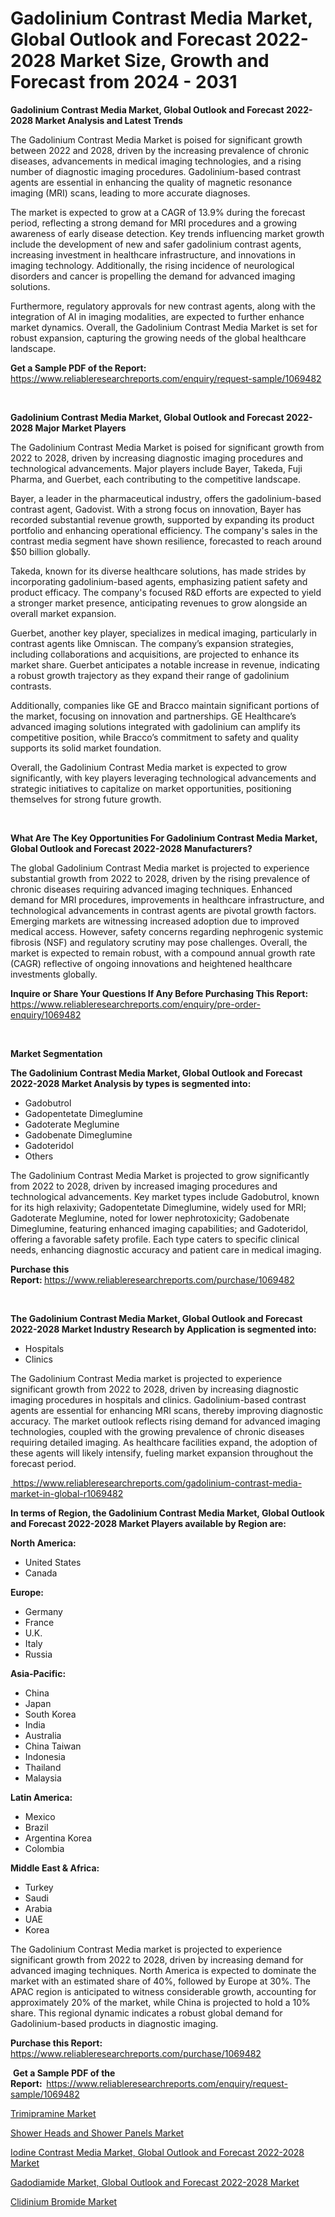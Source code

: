 <p><h1>Gadolinium Contrast Media Market, Global Outlook and Forecast 2022-2028 Market Size, Growth and Forecast from 2024 - 2031</h1></p><p><strong>Gadolinium Contrast Media Market, Global Outlook and Forecast 2022-2028 Market Analysis and Latest Trends</strong></p>
<p><p>The Gadolinium Contrast Media Market is poised for significant growth between 2022 and 2028, driven by the increasing prevalence of chronic diseases, advancements in medical imaging technologies, and a rising number of diagnostic imaging procedures. Gadolinium-based contrast agents are essential in enhancing the quality of magnetic resonance imaging (MRI) scans, leading to more accurate diagnoses. </p><p>The market is expected to grow at a CAGR of 13.9% during the forecast period, reflecting a strong demand for MRI procedures and a growing awareness of early disease detection. Key trends influencing market growth include the development of new and safer gadolinium contrast agents, increasing investment in healthcare infrastructure, and innovations in imaging technology. Additionally, the rising incidence of neurological disorders and cancer is propelling the demand for advanced imaging solutions. </p><p>Furthermore, regulatory approvals for new contrast agents, along with the integration of AI in imaging modalities, are expected to further enhance market dynamics. Overall, the Gadolinium Contrast Media Market is set for robust expansion, capturing the growing needs of the global healthcare landscape.</p></p>
<p><strong>Get a Sample PDF of the Report:&nbsp;</strong> <a href="https://www.reliableresearchreports.com/enquiry/request-sample/1069482">https://www.reliableresearchreports.com/enquiry/request-sample/1069482</a></p>
<p>&nbsp;</p>
<p><strong>Gadolinium Contrast Media Market, Global Outlook and Forecast 2022-2028 Major Market Players</strong></p>
<p><p>The Gadolinium Contrast Media Market is poised for significant growth from 2022 to 2028, driven by increasing diagnostic imaging procedures and technological advancements. Major players include Bayer, Takeda, Fuji Pharma, and Guerbet, each contributing to the competitive landscape.</p><p>Bayer, a leader in the pharmaceutical industry, offers the gadolinium-based contrast agent, Gadovist. With a strong focus on innovation, Bayer has recorded substantial revenue growth, supported by expanding its product portfolio and enhancing operational efficiency. The company's sales in the contrast media segment have shown resilience, forecasted to reach around $50 billion globally.</p><p>Takeda, known for its diverse healthcare solutions, has made strides by incorporating gadolinium-based agents, emphasizing patient safety and product efficacy. The company's focused R&D efforts are expected to yield a stronger market presence, anticipating revenues to grow alongside an overall market expansion.</p><p>Guerbet, another key player, specializes in medical imaging, particularly in contrast agents like Omniscan. The company’s expansion strategies, including collaborations and acquisitions, are projected to enhance its market share. Guerbet anticipates a notable increase in revenue, indicating a robust growth trajectory as they expand their range of gadolinium contrasts.</p><p>Additionally, companies like GE and Bracco maintain significant portions of the market, focusing on innovation and partnerships. GE Healthcare’s advanced imaging solutions integrated with gadolinium can amplify its competitive position, while Bracco’s commitment to safety and quality supports its solid market foundation.</p><p>Overall, the Gadolinium Contrast Media market is expected to grow significantly, with key players leveraging technological advancements and strategic initiatives to capitalize on market opportunities, positioning themselves for strong future growth.</p></p>
<p>&nbsp;</p>
<p><strong>What Are The Key Opportunities For Gadolinium Contrast Media Market, Global Outlook and Forecast 2022-2028 Manufacturers?</strong></p>
<p><p>The global Gadolinium Contrast Media market is projected to experience substantial growth from 2022 to 2028, driven by the rising prevalence of chronic diseases requiring advanced imaging techniques. Enhanced demand for MRI procedures, improvements in healthcare infrastructure, and technological advancements in contrast agents are pivotal growth factors. Emerging markets are witnessing increased adoption due to improved medical access. However, safety concerns regarding nephrogenic systemic fibrosis (NSF) and regulatory scrutiny may pose challenges. Overall, the market is expected to remain robust, with a compound annual growth rate (CAGR) reflective of ongoing innovations and heightened healthcare investments globally.</p></p>
<p><strong>Inquire or Share Your Questions If Any Before Purchasing This Report:</strong> <a href="https://www.reliableresearchreports.com/enquiry/pre-order-enquiry/1069482">https://www.reliableresearchreports.com/enquiry/pre-order-enquiry/1069482</a></p>
<p>&nbsp;</p>
<p><strong>Market Segmentation</strong></p>
<p><strong>The Gadolinium Contrast Media Market, Global Outlook and Forecast 2022-2028 Market Analysis by types is segmented into:</strong></p>
<p><ul><li>Gadobutrol</li><li>Gadopentetate Dimeglumine</li><li>Gadoterate Meglumine</li><li>Gadobenate Dimeglumine</li><li>Gadoteridol</li><li>Others</li></ul></p>
<p><p>The Gadolinium Contrast Media Market is projected to grow significantly from 2022 to 2028, driven by increased imaging procedures and technological advancements. Key market types include Gadobutrol, known for its high relaxivity; Gadopentetate Dimeglumine, widely used for MRI; Gadoterate Meglumine, noted for lower nephrotoxicity; Gadobenate Dimeglumine, featuring enhanced imaging capabilities; and Gadoteridol, offering a favorable safety profile. Each type caters to specific clinical needs, enhancing diagnostic accuracy and patient care in medical imaging.</p></p>
<p><strong>Purchase this Report:&nbsp;</strong><a href="https://www.reliableresearchreports.com/purchase/1069482">https://www.reliableresearchreports.com/purchase/1069482</a></p>
<p>&nbsp;</p>
<p><strong>The Gadolinium Contrast Media Market, Global Outlook and Forecast 2022-2028 Market Industry Research by Application is segmented into:</strong></p>
<p><ul><li>Hospitals</li><li>Clinics</li></ul></p>
<p><p>The Gadolinium Contrast Media market is projected to experience significant growth from 2022 to 2028, driven by increasing diagnostic imaging procedures in hospitals and clinics. Gadolinium-based contrast agents are essential for enhancing MRI scans, thereby improving diagnostic accuracy. The market outlook reflects rising demand for advanced imaging technologies, coupled with the growing prevalence of chronic diseases requiring detailed imaging. As healthcare facilities expand, the adoption of these agents will likely intensify, fueling market expansion throughout the forecast period.</p></p>
<p><a href="https://www.reliableresearchreports.com/gadolinium-contrast-media-market-in-global-r1069482">&nbsp;https://www.reliableresearchreports.com/gadolinium-contrast-media-market-in-global-r1069482</a></p>
<p><strong>In terms of Region, the Gadolinium Contrast Media Market, Global Outlook and Forecast 2022-2028 Market Players available by Region are:</strong></p>
<p>
    <p> <strong> North America: </strong>
        <ul>
            <li>United States</li>
            <li>Canada</li>
        </ul>
        </p> 
    <p> <strong> Europe: </strong>
        <ul>
            <li>Germany</li>
            <li>France</li>
            <li>U.K.</li>
            <li>Italy</li>
            <li>Russia</li>
        </ul>
        </p> 
    <p> <strong> Asia-Pacific: </strong>
        <ul>
            <li>China</li>
            <li>Japan</li>
            <li>South Korea</li>
            <li>India</li>
            <li>Australia</li>
            <li>China Taiwan</li>
            <li>Indonesia</li>
            <li>Thailand</li>
            <li>Malaysia</li>
        </ul>
        </p> 
    <p> <strong> Latin America: </strong>
        <ul>
            <li>Mexico</li>
            <li>Brazil</li>
            <li>Argentina Korea</li>
            <li>Colombia</li>
        </ul>
        </p> 
    <p> <strong> Middle East & Africa: </strong>
        <ul>
            <li>Turkey</li>
            <li>Saudi</li>
            <li>Arabia</li>
            <li>UAE</li>
            <li>Korea</li>
        </ul>
    </p>
    </p>
<p><p>The Gadolinium Contrast Media market is projected to experience significant growth from 2022 to 2028, driven by increasing demand for advanced imaging techniques. North America is expected to dominate the market with an estimated share of 40%, followed by Europe at 30%. The APAC region is anticipated to witness considerable growth, accounting for approximately 20% of the market, while China is projected to hold a 10% share. This regional dynamic indicates a robust global demand for Gadolinium-based products in diagnostic imaging.</p></p>
<p><strong>Purchase this Report: </strong><a href="https://www.reliableresearchreports.com/purchase/1069482">https://www.reliableresearchreports.com/purchase/1069482</a></p>
<p>&nbsp;<strong>Get a Sample PDF of the Report:&nbsp;&nbsp;</strong><a href="https://www.reliableresearchreports.com/enquiry/request-sample/1069482">https://www.reliableresearchreports.com/enquiry/request-sample/1069482</a></p>
<p><strong></strong></p>
<p><p><a href="https://www.linkedin.com/pulse/trimipramine-market-size-share-analysis-growth-trends-1el4e?trackingId=ZnULjlnYS9ihL9fMJsT9sA%3D%3D">Trimipramine Market</a></p><p><a href="https://issuu.com/reportprime-2/docs/shower-heads-and-shower-panels-mark_1bada233656c88">Shower Heads and Shower Panels Market</a></p><p><a href="https://github.com/nathandecarvalho/Market-Research-Report-List-5/blob/main/iodine-contrast-media-market-global-outlook-and-forecast-2022-2028-market.md">Iodine Contrast Media Market, Global Outlook and Forecast 2022-2028 Market</a></p><p><a href="https://github.com/julyju69/Market-Research-Report-List-5/blob/main/gadodiamide-market-global-outlook-and-forecast-2022-2028-market.md">Gadodiamide Market, Global Outlook and Forecast 2022-2028 Market</a></p><p><a href="https://www.linkedin.com/pulse/clidinium-bromide-market-overview-global-trends-future-prospects-pxf5e?trackingId=i5mM7fAOTOSjPk5z9ntsQA%3D%3D">Clidinium Bromide Market</a></p></p>